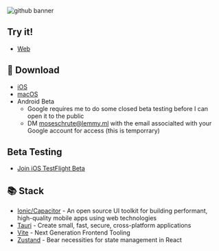 ![github banner](https://github.com/user-attachments/assets/26157df5-7307-43d7-9895-dd9bb3d8296b)


## Try it!
* [Web](https://blorpblorp.xyz/)

## 🚀 Download
* [iOS](https://apps.apple.com/us/app/blorp-for-lemmy/id6739925430)
* [macOS](https://github.com/christianjuth/blorp/releases/latest)
* Android Beta
  * Google requires me to do some closed beta testing before I can open it to the public
  * DM moseschrute@lemmy.ml with the email associalted with your Google account for access (this is temporrary)

## Beta Testing
* [Join iOS TestFlight Beta](https://testflight.apple.com/join/T2pYyShr)


## 📚 Stack
* [Ionic/Capacitor](https://ionicframework.com/docs/) - An open source UI toolkit for building performant, high-quality mobile apps using web technologies
* [Tauri](https://tauri.app/) - Create small, fast, secure, cross-platform applications
* [Vite](https://vite.dev/) - Next Generation Frontend Tooling
* [Zustand](https://github.com/pmndrs/zustand) - Bear necessities for state management in React
